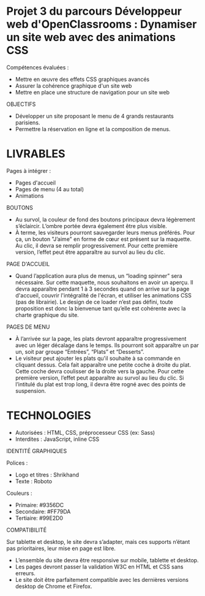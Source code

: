 # Projet 3 du parcours Développeur web d'OpenClassrooms : Dynamiser un site web avec des animations CSS


Compétences évaluées :

- Mettre en œuvre des effets CSS graphiques avancés
- Assurer la cohérence graphique d'un site web
- Mettre en place une structure de navigation pour un site web


OBJECTIFS

- Développer un site proposant le menu de 4 grands restaurants parisiens.
- Permettre la réservation en ligne et la composition de menus.



# LIVRABLES

Pages à intégrer :

- Pages d'accueil
- Pages de menu (4 au total)
- Animations



BOUTONS

- Au survol, la couleur de fond des boutons principaux devra légèrement s’éclaircir. L’ombre portée devra également être plus visible.
- À terme, les visiteurs pourront sauvegarder leurs menus préférés. Pour ça, un bouton "J’aime" en forme de cœur est présent sur la maquette. Au clic, il devra   se remplir progressivement. Pour cette première version, l’effet peut être apparaître au survol au lieu du clic.


PAGE D'ACCUEIL

- Quand l’application aura plus de menus, un “loading spinner” sera nécessaire. Sur cette maquette, nous souhaitons en avoir un aperçu. Il devra apparaître pendant 1 à 3 secondes quand on arrive sur la page d'accueil, couvrir l'intégralité de l'écran, et utiliser les animations CSS (pas de librairie). Le design de ce loader n’est pas défini, toute proposition est donc la bienvenue tant qu’elle est cohérente avec la charte graphique du site.


PAGES DE MENU

- À l’arrivée sur la page, les plats devront apparaître progressivement avec un léger décalage dans le temps. Ils pourront soit apparaître un par un, soit par groupe “Entrées”, “Plats” et “Desserts”.
- Le visiteur peut ajouter les plats qu'il souhaite à sa commande en cliquant dessus. Cela fait apparaître une petite coche à droite du plat. Cette coche devra coulisser de la droite vers la gauche. Pour cette première version, l’effet peut apparaître au survol au lieu du clic. Si l’intitulé du plat est trop long, il devra être rogné avec des points de suspension.



# TECHNOLOGIES

- Autorisées : HTML, CSS, préprocesseur CSS (ex: Sass)
- Interdites : JavaScript, inline CSS

IDENTITÉ GRAPHIQUES

Polices :
- Logo et titres : Shrikhand
- Texte : Roboto

Couleurs :
- Primaire: #9356DC
- Secondaire: #FF79DA
- Tertiaire: #99E2D0


COMPATIBILITÉ

Sur tablette et desktop, le site devra s’adapter, mais ces supports n’étant pas prioritaires, leur mise en page est libre.

- L’ensemble du site devra être responsive sur mobile, tablette et desktop.
- Les pages devront passer la validation W3C en HTML et CSS sans erreurs.
- Le site doit être parfaitement compatible avec les dernières versions desktop de Chrome et Firefox.